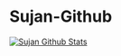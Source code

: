 # Sujan-Github
[![Sujan Github Stats](https://github-readme-stats.vercel.app/api?username=codeater7&count_private=true)](https://github.com/codeater7)
